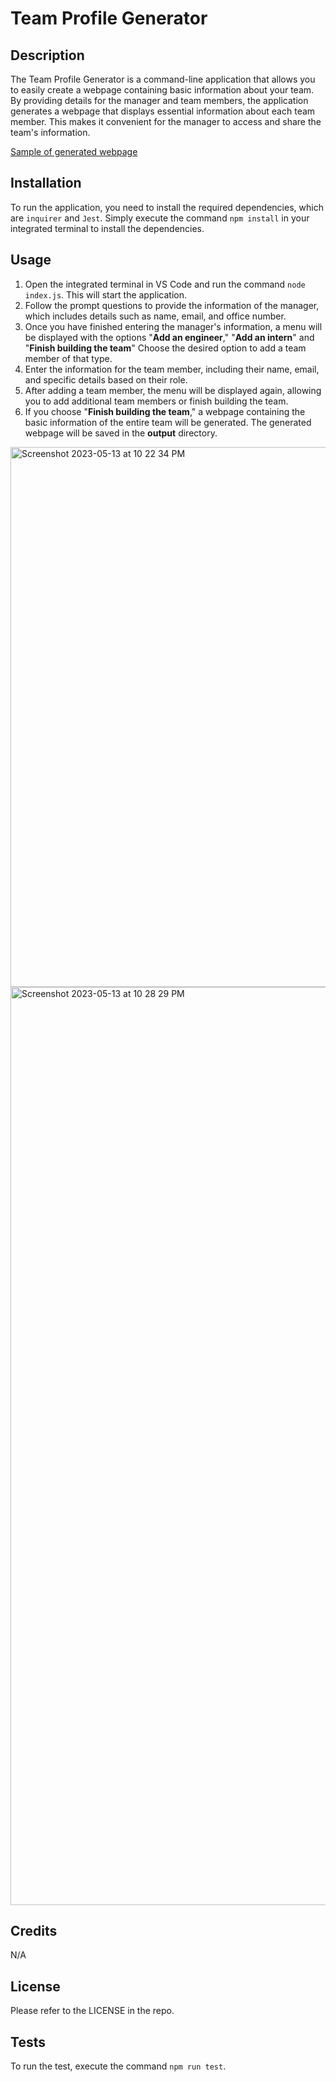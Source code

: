 # Team Profile Generator

## Description

The Team Profile Generator is a command-line application that allows you to easily create a webpage containing basic information about your team. By providing details for the manager and team members, the application generates a webpage that displays essential information about each team member. This makes it convenient for the manager to access and share the team's information.

[Sample of generated webpage](https://adriwg.github.io/team-profile-generator/output/team.html)


## Installation

To run the application, you need to install the required dependencies, which are `inquirer` and `Jest`. Simply execute the command `npm install` in your integrated terminal to install the dependencies.

## Usage

1. Open the integrated terminal in VS Code and run the command `node index.js`. This will start the application.
2. Follow the prompt questions to provide the information of the manager, which includes details such as name, email, and office number.
3. Once you have finished entering the manager's information, a menu will be displayed with the options "**Add an engineer**," "**Add an intern**" and "**Finish building the team**" Choose the desired option to add a team member of that type.
4. Enter the information for the team member, including their name, email, and specific details based on their role.
5. After adding a team member, the menu will be displayed again, allowing you to add additional team members or finish building the team.
6. If you choose "**Finish building the team**," a webpage containing the basic information of the entire team will be generated. The generated webpage will be saved in the **output** directory.  

<img width="864" alt="Screenshot 2023-05-13 at 10 22 34 PM" src="https://github.com/adriwg/team-profile-generator/assets/124637485/ba9f5fae-84fb-40e8-b302-4df1be546491">  

<img width="1469" alt="Screenshot 2023-05-13 at 10 28 29 PM" src="https://github.com/adriwg/team-profile-generator/assets/124637485/7b35a190-294d-48c2-844e-78daae363ca2">


## Credits

N/A

## License

Please refer to the LICENSE in the repo.

## Tests

To run the test, execute the command `npm run test`.
